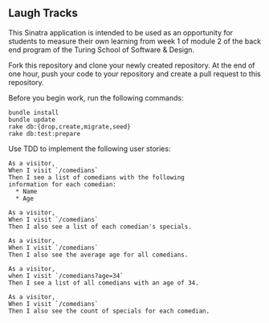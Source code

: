 ## Laugh Tracks

This Sinatra application is intended to be used as an opportunity for students to measure their own learning from week 1 of module 2 of the back end program of the Turing School of Software & Design.

Fork this repository and clone your newly created repository. At the end of one hour, push your code to your repository and create a pull request to this repository.

Before you begin work, run the following commands:

```
bundle install
bundle update
rake db:{drop,create,migrate,seed}
rake db:test:prepare
```

Use TDD to implement the following user stories:

```
As a visitor,
When I visit `/comedians`
Then I see a list of comedians with the following 
information for each comedian:
  * Name
  * Age
```

```
As a visitor,
When I visit `/comedians`
Then I also see a list of each comedian's specials.
```

```
As a visitor,
When I visit `/comedians`
Then I also see the average age for all comedians.
```

```
As a visitor,
when I visit `/comedians?age=34`
Then I see a list of all comedians with an age of 34.
```

```
As a visitor,
When I visit `/comedians`
Then I also see the count of specials for each comedian.
```
